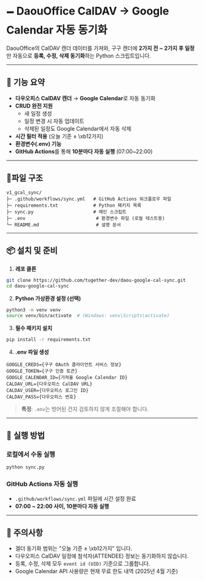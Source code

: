 # 🗕️ DaouOffice CalDAV → Google Calendar 자동 동기화

DaouOffice의 CalDAV 캔더 데이터를 가져와,  구구 캔더에 **2가지 전 ~ 2가지 후 일정**만 자동으로 **등록, 수정, 삭제 동기화**하는 Python 스크립트입니다.

---

## 🚀 기능 요약

- **다우오피스 CalDAV 캔더** → **Google Calendar**로 자동 동기화
- **CRUD 완전 지원**
  - 새 일정 생성
  - 일정 변경 시 자동 업데이트
  - 삭제된 일정도 Google Calendar에서 자동 삭제
- **시간 필터 적용** (오늘 기준 ± \xb12가지)
- **환경변수(.env) 기능**  
- **GitHub Actions**를 통해 **10분마다 자동 실행** (07:00~22:00)

---

## 📆파일 구조

```
v1_gcal_sync/
├─ .github/workflows/sync.yml   # GitHub Actions 워크플로우 파일
├─ requirements.txt             # Python 패키지 목록
├─ sync.py                      # 메인 스크립트
├─ .env                          # 환경변수 파일 (로컬 테스트용)
└─ README.md                     # 설명 문서
```

---

## 📦 설치 및 준비

1. **레포 클론**

```bash
git clone https://github.com/tugether-dev/daou-google-cal-sync.git
cd daou-google-cal-sync
```

2. **Python 가상환경 설정 (선택)**

```bash
python3 -m venv venv
source venv/bin/activate  # (Windows: venv\Scripts\activate)
```

3. **필수 패키지 설치**

```bash
pip install -r requirements.txt
```

4. **.env 파일 생성**

```plaintext
GOOGLE_CREDS={구구 OAuth 클라이언트 서비스 정보}
GOOGLE_TOKEN={구구 인증 토큰}
GOOGLE_CALENDAR_ID={가져올 Google Calendar ID}
CALDAV_URL={다우오피스 CalDAV URL}
CALDAV_USER={다우오피스 로그인 ID}
CALDAV_PASS={다우오피스 번호}
```

> **특정**: `.env`는 방어된 건지 검토하지 않게 조절해야 합니다.

---

## 🚀 실행 방법

### 로컬에서 수동 실행

```bash
python sync.py
```

### GitHub Actions 자동 실행

- `.github/workflows/sync.yml` 파일에 시간 설정 완료
- **07:00 ~ 22:00 사이, 10분마다 자동 실행**

---

## 📝 주의사항

- 겔더 동기화 범위는 "오늘 기준 ± \xb12가지" 입니다.
- 다우오피스 CalDAV 일정에 참석자(ATTENDEE) 정보는 동기화하지 않습니다.
- 등록, 수정, 삭제 모두 `event id (UID)` 기준으로 그룹합니다.
- Google Calendar API 사용량은 현재 무료 한도 내역 (2025년 4월 기준)

